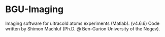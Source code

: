 # BGU-Imaging
Imaging software for ultracold atoms experiments (Matlab). (v4.6.6)
Code written by Shimon Machluf (Ph.D. @ Ben-Gurion University of the Negev).
